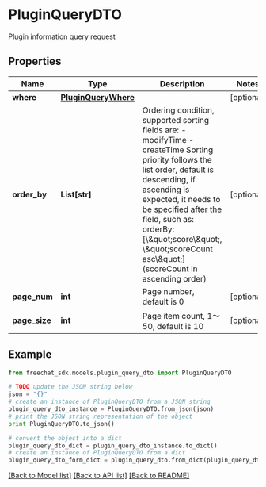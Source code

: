 # PluginQueryDTO

Plugin information query request

## Properties

Name | Type | Description | Notes
------------ | ------------- | ------------- | -------------
**where** | [**PluginQueryWhere**](PluginQueryWhere.md) |  | [optional] 
**order_by** | **List[str]** | Ordering condition, supported sorting fields are: - modifyTime - createTime  Sorting priority follows the list order, default is descending, if ascending is expected, it needs to be specified after the field, such as: orderBy: [\\\&quot;score\\\&quot;, \\\&quot;scoreCount asc\\\&quot;] (scoreCount in ascending order)  | [optional] 
**page_num** | **int** | Page number, default is 0 | [optional] 
**page_size** | **int** | Page item count, 1～50, default is 10 | [optional] 

## Example

```python
from freechat_sdk.models.plugin_query_dto import PluginQueryDTO

# TODO update the JSON string below
json = "{}"
# create an instance of PluginQueryDTO from a JSON string
plugin_query_dto_instance = PluginQueryDTO.from_json(json)
# print the JSON string representation of the object
print PluginQueryDTO.to_json()

# convert the object into a dict
plugin_query_dto_dict = plugin_query_dto_instance.to_dict()
# create an instance of PluginQueryDTO from a dict
plugin_query_dto_form_dict = plugin_query_dto.from_dict(plugin_query_dto_dict)
```
[[Back to Model list]](../README.md#documentation-for-models) [[Back to API list]](../README.md#documentation-for-api-endpoints) [[Back to README]](../README.md)


